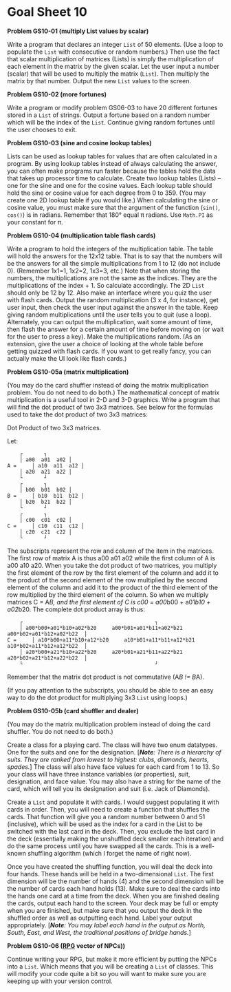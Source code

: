 # Goal Sheet 10

**Problem GS10-01 (multiply List values by scalar)**

Write a program that declares an integer ```List``` of 50 elements.  (Use a loop to populate the ```List``` with consecutive or random numbers.)  Then use the fact that scalar multiplication of matrices (Lists) is simply the multiplication of each element in the matrix by the given scalar.  Let the user input a number (scalar) that will be used to multiply the matrix (```List```).  Then multiply the matrix by that number.  Output the new ```List``` values to the screen.

**Problem GS10-02 (more fortunes)**

Write a program or modify problem GS06-03 to have 20 different fortunes stored in a ```List``` of strings.  Output a fortune based on a random number which will be the index of the ```List```.  Continue giving random fortunes until the user chooses to exit.

**Problem GS10-03 (sine and cosine lookup tables)**

Lists can be used as lookup tables for values that are often calculated in a program.  By using lookup tables instead of always calculating the answer, you can often make programs run faster because the tables hold the data that takes up processor time to calculate.  Create two lookup tables (Lists) – one for the sine and one for the cosine values.  Each lookup table should hold the sine or cosine value for each degree from 0 to 359.  (You may create one 2D lookup table if you would like.)  When calculating the sine or cosine value, you must make sure that the argument of the function (```sin()```, ```cos()```) is in radians.  Remember that 180° equal &pi; radians.  Use ```Math.PI``` as your constant for &pi;.

**Problem GS10-04 (multiplication table flash cards)**

Write a program to hold the integers of the multiplication table.  The table will hold the answers for the 12x12 table.  That is to say that the numbers will be the answers for all the simple multiplications from 1 to 12 (do not include 0).  (Remember 1x1=1, 1x2=2, 1x3=3, etc.)  Note that when storing the numbers, the multiplications are not the same as the indices.  They are the multiplications of the index + 1.  So calculate accordingly.  The 2D ```List``` should only be 12 by 12.  Also make an interface where you quiz the user with flash cards.  Output the random multiplication (3 x 4, for instance), get user input, then check the user input against the answer in the table.  Keep giving random multiplications until the user tells you to quit (use a loop).  Alternately, you can output the multiplication, wait some amount of time, then flash the answer for a certain amount of time before moving on (or wait for the user to press a key).  Make the multiplications random.  (As an extension, give the user a choice of looking at the whole table before getting quizzed with flash cards.  If you want to get really fancy, you can actually make the UI look like flash cards.)

**Problem GS10-05a (matrix multiplication)**

(You may do the card shuffler instead of doing the matrix multiplication problem.  You do not need to do both.)
The mathematical concept of matrix multiplication is a useful tool in 2-D and 3-D graphics.  Write a program that will find the dot product of two 3x3 matrices.  See below for the formulas used to take the dot product of two 3x3 matrices:

Dot Product of two 3x3 matrices.

Let:
```
	┌		┐
	│ a00  a01  a02	│
A = 	│ a10  a11  a12	│
	│ a20  a21  a22	│
	└		┘
	┌		┐
	│ b00  b01  b02	│
B = 	│ b10  b11  b12	│
	│ b20  b21  b22	│
	└		┘	
	┌		┐
	│ c00  c01  c02	│
C = 	│ c10  c11  c12	│
	│ c20  c21  c22	│
	└		┘
```
The subscripts represent the row and column of the item in the matrices.  The first row of matrix A is thus a00  a01  a02 while the first column of A is a00  a10  a20.  When you take the dot product of two matrices, you multiply the first element of the row by the first element of the column and add it to the product of the second element of the row multiplied by the second element of the column and add it to the product of the third element of the row multiplied by the third element of the column.  So when we multiply matrices C = A*B, and the first element of C is c00 = a00*b00 + a01*b10 + a02*b20.  The complete dot product array is thus:
```
	┌											┐
	│ a00*b00+a01*b10+a02*b20     a00*b01+a01*b11+a02*b21      a00*b02+a01*b12+a02*b22	│
C = 	│ a10*b00+a11*b10+a12*b20     a10*b01+a11*b11+a12*b21      a10*b02+a11*b12+a12*b22	│
	│ a20*b00+a21*b10+a22*b20     a20*b01+a21*b11+a22*b21      a20*b02+a21*b12+a22*b22	│
	└											┘
```
Remember that the matrix dot product is not commutative (A*B != B*A).

(If you pay attention to the subscripts, you should be able to see an easy way to do the dot product for multiplying 3x3 ```List``` using loops.)

**Problem GS10-05b (card shuffler and dealer)**

(You may do the matrix multiplication problem instead of doing the card shuffler.  You do not need to do both.)

Create a class for a playing card.  The class will have two enum datatypes.  One for the suits and one for the designation.  [_**Note**: There is a hierarchy of suits.  They are ranked from lowest to highest: clubs, diamonds, hearts, spades._]  The class will also have face values for each card from 1 to 13.  So your class will have three instance variables (or properties), suit, designation, and face value.  You may also have a string for the name of the card, which will tell you its designation and suit (i.e. Jack of Diamonds).

Create a ```List``` and populate it with cards.  I would suggest populating it with cards in order.  Then, you will need to create a function that shuffles the cards.  That function will give you a random number between 0 and 51 (inclusive), which will be used as the index for a card in the List to be switched with the last card in the deck.  Then, you exclude the last card in the deck (essentially making the unshuffled deck smaller each iteration) and do the same process until you have swapped all the cards.  This is a well-known shuffling algorithm (which I forget the name of right now).

Once you have created the shuffling function, you will deal the deck into four hands.  These hands will be held in a two-dimensional ```List```.  The first dimension will be the number of hands (4) and the second dimension will be the number of cards each hand holds (13).  Make sure to deal the cards into the hands one card at a time from the deck.  When you are finished dealing the cards, output each hand to the screen.  Your deck may be full or empty when you are finished, but make sure that you output the deck in the shuffled order as well as outputting each hand.  Label your output appropriately.  [_**Note**: You may label each hand in the output as North, South, East, and West, the traditional positions of bridge hands._]


**Problem GS10-06 ([RPG](https://github.com/MichaelTMiyoshi/CSharpWithMiyoshi/blob/main/Problems/RPG_Requirements.md) vector of NPCs))**

Continue writing your RPG, but make it more efficient by putting the NPCs into a ```List```.  Which means that you will be creating a ```List``` of classes.  This will modify your code quite a bit so you will want to make sure you are keeping up with your version control.
